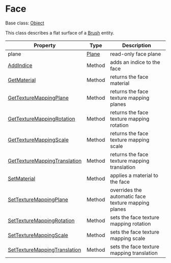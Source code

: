 # Face

Base class: [Object](Object.md)

This class describes a flat surface of a [Brush](Brush.md) entity.

| Property | Type | Description |
|---|---|---|
| plane | [Plane](Plane) | read-only face plane |
| [AddIndice](Face_AddIndice.md) | Method | adds an indice to the face |
| [GetMaterial](Face_GetMaterial.md) | Method | returns the face material |
| [GetTextureMappingPlane](Face_GetTextureMappingPlane.md) | Method | returns the face texture mapping planes |
| [GetTextureMappingRotation](Face_GetTextureMappingRotation.md) | Method | returns the face texture mapping rotation |
| [GetTextureMappingScale](Face_GetTextureMappingScale.md) | Method | returns the face texture mapping scale |
| [GetTextureMappingTranslation](Face_GetTextureMappingTranslation.md) | Method | returns the face texture mapping translation |
| [SetMaterial](Face_SetMaterial.md) | Method | applies a material to the face |
| [SetTextureMappingPlane](Face_SetTextureMappingPlane.md) | Method | overrides the automatic face texture mapping planes |
| [SetTextureMappingRotation](Face_SetTextureMappingRotation.md) | Method | sets the face texture mapping rotation |
| [SetTextureMappingScale](Face_SetTextureMappingScale.md) | Method | sets the face texture mapping scale |
| [SetTextureMappingTranslation](Face_SetTextureMappingTranslation.md) | Method | sets the face texture mapping translation |
